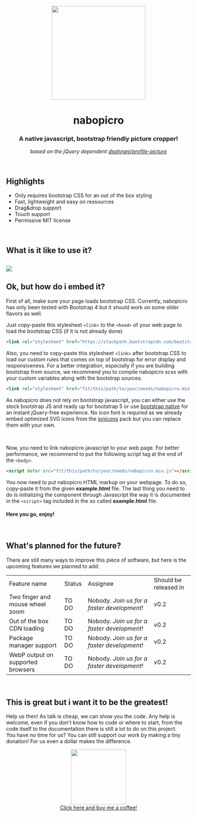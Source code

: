 <p align="center">
  <img width="256" height="256" src="https://raw.githubusercontent.com/TheCodeExorcist/nabopicro/master/logo.webp">
  <h1 align="center">nabopicro</h1>
  <h3 align="center">A native javascript, bootstrap friendly picture cropper!</h3>
  <p align="center"><i>based on the jQuery dependent <a href="https://github.com/dsalvagni/profile-picture">dsalvigni/profile-picture</a></i></p>
</p>
<br/>
<h2>Highlights</h2>
<ul>
  <li>Only requires bootstrap CSS for an out of the box styling</li>
  <li>Fast, lightweight and easy on ressources</li>
  <li>Drag&drop support</li>
  <li>Touch support</li>
  <li>Permissive MIT license</li>
</ul>
<br/>
<h2>What is it like to use it?<h2>
<img src="https://raw.githubusercontent.com/TheCodeExorcist/nabopicro/master/preview.webp">
<br/>
<h2>Ok, but how do i embed it?</h2>
<p>First of all, make sure your page loads bootstrap CSS. Currently, nabopicro has only been tested with Bootstrap 4 but it should work on some older flavors as well.</p>
<p>Just copy-paste this stylesheet <code>&lt;link&gt;</code> to the <code>&lt;head&gt;</code> of your web page to load the bootstrap CSS (if it is not already done)</p>

```html
<link rel="stylesheet" href="https://stackpath.bootstrapcdn.com/bootstrap/4.4.1/css/bootstrap.min.css" integrity="sha384-Vkoo8x4CGsO3+Hhxv8T/Q5PaXtkKtu6ug5TOeNV6gBiFeWPGFN9MuhOf23Q9Ifjh" crossorigin="anonymous">
```
<p>Also, you need to copy-paste this stylesheet <code>&lt;link&gt;</code> after bootstrap CSS to load our custom rules that comes on top of bootstrap for error display and responsiveness. For a better integration, especially if you are building bootstrap from source, we recommend you to compile nabopicro scss with your custom variables along with the bootstrap sources. </p>

```html
<link rel="stylesheet" href="fit/this/path/to/your/needs/nabopicro.min.css">
```

<p>As nabopicro does not rely on bootstrap javascript, you can either use the stock bootstrap JS and ready up for bootstrap 5 or use <a href="https://github.com/thednp/bootstrap.native">bootstrap native</a> for an instant jQuery-free experience. No icon font is required as we already embed optimized SVG icons from the <a href="https://github.com/ionic-team/ionicons">ionicons</a> pack but you can replace them with your own.</p>
<br/>
<p>Now, you need to link nabopicro javascript to your web page. For better performance, we recommend to put the following script tag at the end of the <code>&lt;body&gt;</code>.</p>

```html
<script defer src="fit/this/path/to/your/needs/nabopicro.min.js"></script>
```

<p>You now need to put nabopicro HTML markup on your webpage. To do so, copy-paste it from the given <b>example.html</b> file. The last thing you need to do is initializing the component through Javascript the way it is documented in the <code>&lt;script&gt;</code> tag included in the so called <b>example.html</b> file.</p>
<h4>Here you go, enjoy!</h4>
<br/>
<h2>What's planned for the future?</h2>
<p>There are still many ways to improve this piece of software, but here is the upcoming features we planned to add:</p><table >
	<tbody>
		<tr>
			<td>Feature name</td>
			<td>Status</td>
			<td>Assignee</td>
			<td>Should be released in</td>
		</tr>
		<tr>
			<td>Two finger and mouse wheel zoom</td>
			<td>TO DO</td>
      <td>Nobody. <i>Join us for a faster development!</i></td>
			<td>v0.2</td>
		</tr>
		<tr>
			<td>Out of the box CDN loading</td>
			<td>TO DO</td>
			<td>Nobody. <i>Join us for a faster development!</i></td>
			<td>v0.2</td>
		</tr>
		<tr>
			<td>Package manager support</td>
			<td>TO DO</td>
			<td>Nobody. <i>Join us for a faster development!</i></td>
			<td>v0.2</td>
		</tr>
		<tr>
			<td>WebP output on supported browsers</td>
			<td>TO DO</td>
			<td>Nobody. <i>Join us for a faster development!</i></td>
			<td>v0.2</td>
		</tr>
	</tbody>
</table>
<br/>
<h2>This is great but i want it to be the greatest!</h2>
<p>Help us then! As talk is cheap, we can show you the code. Any help is welcome, even if you don't know how to code or where to start, from the code itself to the documentation there is still a lot to do on this project.<br/>You have no time for us? You can still support our work by making a tiny donation! For us even a dollar makes the difference.</p>
<p align="center">
<a href="https://ko-fi.com/thecodeexorcist"><img width="150" src="https://cdn.ko-fi.com/cdn/Kofi_Logo_Blue.svg"><br/>Click here and buy me a coffee!</a>
</p>
